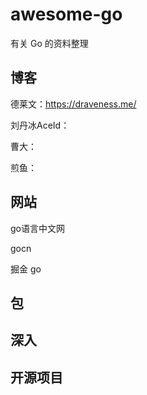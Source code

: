 # awesome-go

有关 Go 的资料整理


## 博客

德莱文：https://draveness.me/

刘丹冰AceId：

曹大：

煎鱼：


## 网站

go语言中文网

gocn

掘金 go



## 包



## 深入




## 开源项目
